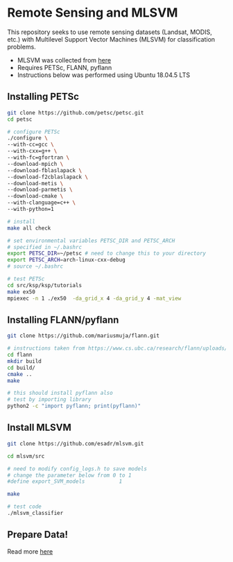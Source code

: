 # Remote Sensing and MLSVM
This repository seeks to use remote sensing datasets (Landsat, MODIS, etc.) with Multilevel Support Vector Machines (MLSVM) for classification problems.
* MLSVM was collected from [here](https://github.com/esadr/mlsvm)
* Requires PETSc, FLANN, pyflann
* Instructions below was performed using Ubuntu 18.04.5 LTS

## Installing PETSc

```bash
git clone https://github.com/petsc/petsc.git
cd petsc

# configure PETSc
./configure \
--with-cc=gcc \
--with-cxx=g++ \
--with-fc=gfortran \
--download-mpich \
--download-fblaslapack \
--download-f2cblaslapack \
--download-metis \
--download-parmetis \
--download-cmake \
--with-clanguage=c++ \
--with-python=1

# install
make all check

# set environmental variables PETSC_DIR and PETSC_ARCH
# specified in ~/.bashrc
export PETSC_DIR=~/petsc # need to change this to your directory
export PETSC_ARCH=arch-linux-cxx-debug
# source ~/.bashrc

# test PETSc
cd src/ksp/ksp/tutorials
make ex50
mpiexec -n 1 ./ex50  -da_grid_x 4 -da_grid_y 4 -mat_view
```

## Installing FLANN/pyflann

```bash
git clone https://github.com/mariusmuja/flann.git

# instructions taken from https://www.cs.ubc.ca/research/flann/uploads/FLANN/flann_manual-1.8.4.pdf
cd flann
mkdir build
cd build/
cmake ..
make

# this should install pyflann also
# test by importing library
python2 -c "import pyflann; print(pyflann)"
```

## Install MLSVM

```bash
git clone https://github.com/esadr/mlsvm.git

cd mlsvm/src

# need to modify config_logs.h to save models
# change the parameter below from 0 to 1
#define export_SVM_models           1

make

# test code
./mlsvm_classifier
```

## Prepare Data!

Read more [here](data_prep/)

